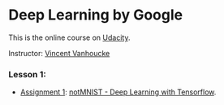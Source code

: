 # Deep Learning by Google 
This is the online course on [Udacity](https://www.udacity.com/).

Instructor: [Vincent Vanhoucke](https://research.google.com/pubs/VincentVanhoucke.html)

### Lesson 1:
* [Assignment 1](https://github.com/tensorflow/tensorflow/blob/master/tensorflow/examples/udacity/1_notmnist.ipynb): 
      [notMNIST - Deep Learning with Tensorflow](https://github.com/ttungl/Deep-Learning-by-Google/blob/master/Lesson1/DeepLearning_assignment_1.ipynb). 

